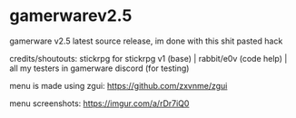 # gamerwarev2.5
gamerware v2.5 latest source release,
im done with this shit pasted hack 

credits/shoutouts: 
stickrpg for stickrpg v1 (base) |
rabbit/e0v (code help) |
all my testers in gamerware discord (for testing)

menu is made using zgui: https://github.com/zxvnme/zgui

menu screenshots: https://imgur.com/a/rDr7iQ0
